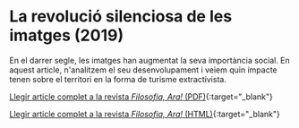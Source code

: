 # La revolució silenciosa de les imatges (2019)

En el darrer segle, les imatges han augmentat la seva importància social. En aquest article, n'analitzem el seu
desenvolupament i veiem quin impacte tenen sobre el territori en la forma de turisme extractivista.

[Llegir article complet a la revista _Filosofia, Ara!_ (PDF)](http://www.infofilosofia.info/revista-prova/index.php/FA/article/view/205/272){:target="_blank"}

[Llegir article complet a la revista _Filosofia, Ara!_ (HTML)](http://www.infofilosofia.info/revista-prova/index.php/FA/article/view/205/302){:target="_blank"}
